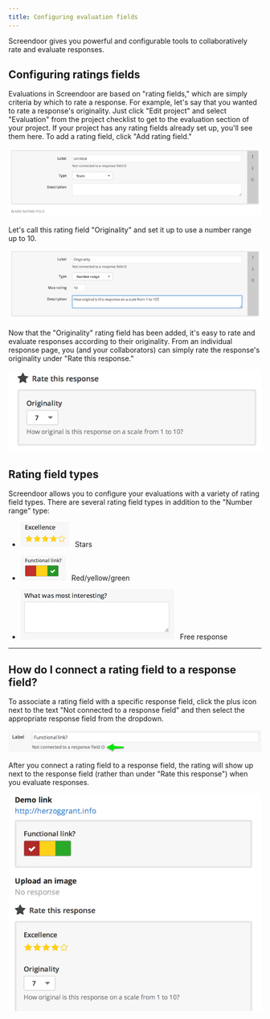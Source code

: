 ```yaml
---
title: Configuring evaluation fields
---
```


Screendoor gives you powerful and configurable tools to collaboratively rate and evaluate responses.

## Configuring ratings fields

Evaluations in Screendoor are based on "rating fields," which are simply criteria by which to rate a response. For example, let's say that you wanted to rate a response's originality. Just click "Edit project" and select "Evaluation" from the project checklist to get to the evaluation section of your project. If your project has any rating fields already set up, you'll see them here. To add a rating field, click "Add rating field."

![add rating field](../images/screenshot_add_rating_field.png)

Let's call this rating field "Originality" and set it up to use a number range up to 10.

![edit rating field](../images/screenshot_originality_rating_field.png)

Now that the "Originality" rating field has been added, it's easy to rate and evaluate responses according to their originality. From an individual response page, you (and your collaborators) can simply rate the response's originality under "Rate this response."

![rate response](../images/screenshot_rate_response.png)

## Rating field types

Screendoor allows you to configure your evaluations with a variety of rating field types. There are several rating field types in addition to the "Number range" type:

- ![stars](../images/screenshot_stars.png) &nbsp;&nbsp;Stars

- ![colors](../images/screenshot_colors.png) &nbsp;&nbsp;Red/yellow/green

- ![free response](../images/screenshot_free_response.png) &nbsp;&nbsp;Free response

---

## How do I connect a rating field to a response field?
To associate a rating field with a specific response field, click the plus icon next to the text "Not connected to a response field" and then select the appropriate response field from the dropdown.

![connect to response field](../images/screenshot_connect_to_response_field.png)

After you connect a rating field to a response field, the rating will show up next to the response field (rather than under "Rate this response") when you evaluate responses.

![rating field connected to response field](../images/screenshot_rating_field_connected.png)
